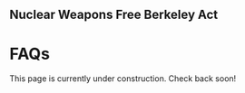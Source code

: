 ## Nuclear Weapons Free Berkeley Act
# FAQs

This page is currently under construction. Check back soon!
